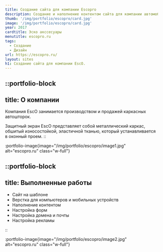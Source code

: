 ```yaml
---
title: Создание сайта для компании Escopro
description: Создание и наполнение контентом сайта для компании автомобильных аксессуаров ESCO .
thumb: '/img/portfolio/escopro/card.jpg'
image: '/img/portfolio/escopro/card.jpg'
year: 2017
cardtitle: Эско акссесуары
menutitle: escopro.ru
tags:
  - Создание
  - Дизайн
url: https://escopro.ru/
layout: sites
h1: Создание сайта для компании EscO. 
---
```


 

::portfolio-block
---
title: О компании
---
Компания EscО занимается производством и продажей каркасных автошторок.

Защитный экран EscO представляет собой металлический каркас, обшитый износостойкой, эластичной тканью, который
устанавливается в оконный проем.
::

:portfolio-image{image="/img/portfolio/escopro/image1.jpg" alt="escopro.ru" class="w-full"}

::portfolio-block
---
title: Выполненные работы
---

- Сайт на шаблоне
- Верстка для компьютеров и мобильных устройств
- Наполнение контентом
- Настройка форм
- Настройка домена и почты
- Настройка рекламы

::

:portfolio-image{image="/img/portfolio/escopro/image2.jpg" alt="escopro.ru" class="w-full"}